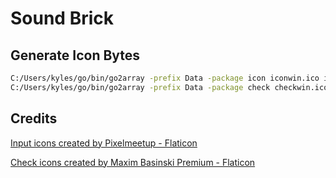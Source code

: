 # Sound Brick

## Generate Icon Bytes

```sh
C:/Users/kyles/go/bin/go2array -prefix Data -package icon iconwin.ico icon.png
C:/Users/kyles/go/bin/go2array -prefix Data -package check checkwin.ico check.png
```

## Credits

<a href="https://www.flaticon.com/free-icons/input" title="input icons">Input
icons created by Pixelmeetup - Flaticon</a>

<a href="https://www.flaticon.com/free-icons/check" title="check icons">Check
icons created by Maxim Basinski Premium - Flaticon</a>
